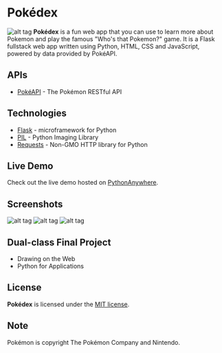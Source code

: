 # Pokédex
![alt tag](http://i.imgur.com/AYutZOF.png)
**Pokédex** is a fun web app that you can use to learn more about Pokemon and play the famous "Who's that Pokemon?" game. It is a Flask fullstack web app written using Python, HTML, CSS and JavaScript, powered by data provided by PokéAPI. 

## APIs
* [PokéAPI](https://pokeapi.co/) - The Pokémon RESTful API

## Technologies
* [Flask](http://flask.pocoo.org/) -  microframework for Python
* [PIL](http://www.pythonware.com/products/pil/) - Python Imaging Library
* [Requests](http://docs.python-requests.org/en/master/) - Non-GMO HTTP library for Python

## Live Demo
Check out the live demo hosted on [PythonAnywhere](http://alanmorel.pythonanywhere.com).

## Screenshots
![alt tag](http://i.imgur.com/qe23FUy.png)
![alt tag](http://i.imgur.com/o8QkLgg.png)
![alt tag](http://i.imgur.com/dBqJ5r2.png)

## Dual-class Final Project
  * Drawing on the Web
  * Python for Applications

## License
**Pokédex** is licensed under the [MIT license](LICENSE).

## Note
Pokémon is copyright The Pokémon Company and Nintendo.
